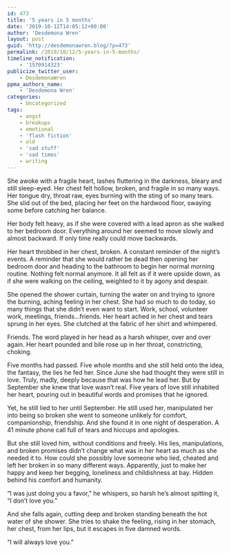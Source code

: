 ```yaml
---
id: 473
title: '5 years in 5 months'
date: '2019-10-12T14:05:12+00:00'
author: 'Desdemona Wren'
layout: post
guid: 'http://desdemonawren.blog/?p=473'
permalink: /2019/10/12/5-years-in-5-months/
timeline_notification:
    - '1570914323'
publicize_twitter_user:
    - DesdemonaWren
ppma_authors_name:
    - 'Desdemona Wren'
categories:
    - Uncategorized
tags:
    - angst
    - breakups
    - emotional
    - 'flash fiction'
    - old
    - 'sad stuff'
    - 'sad times'
    - writing
---
```


She awoke with a fragile heart, lashes fluttering in the darkness, bleary and still sleep-eyed. Her chest felt hollow, broken, and fragile in so many ways. Her tongue dry, throat raw, eyes burning with the sting of so many tears. She slid out of the bed, placing her feet on the hardwood floor, swaying some before catching her balance.

Her body felt heavy, as if she were covered with a lead apron as she walked to her bedroom door. Everything around her seemed to move slowly and almost backward. If only time really could move backwards.

Her heart throbbed in her chest, broken. A constant reminder of the night’s events. A reminder that she would rather be dead then opening her bedroom door and heading to the bathroom to begin her normal morning routine. Nothing felt normal anymore. It all felt as if it were upside down, as if she were walking on the ceiling, weighted to it by agony and despair.

She opened the shower curtain, turning the water on and trying to ignore the burning, aching feeling in her chest. She had so much to do today, so many things that she didn’t even want to start. Work, school, volunteer work, meetings, friends…friends. Her heart ached in her chest and tears sprung in her eyes. She clutched at the fabric of her shirt and whimpered.

Friends. The word played in her head as a harsh whisper, over and over again. Her heart pounded and bile rose up in her throat, constricting, choking.

Five months had passed. Five whole months and she still held onto the idea, the fantasy, the lies he fed her. Since June she had thought they were still in love. Truly, madly, deeply because that was how he lead her. But by September she knew that love wasn’t real. Five years of love still inhabited her heart, pouring out in beautiful words and promises that he ignored.

Yet, he still lied to her until September. He still used her, manipulated her into being so broken she went to someone unlikely for comfort, companionship, friendship. And she found it in one night of desperation. A 41 minute phone call full of tears and hiccups and apologies.

But she still loved him, without conditions and freely. His lies, manipulations, and broken promises didn’t change what was in her heart as much as she needed it to. How could she possibly love someone who lied, cheated and left her broken in so many different ways. Apparently, just to make her happy and keep her begging, loneliness and childishness at bay. Hidden behind his comfort and humanity.

“I was just doing you a favor,” he whispers, so harsh he’s almost spitting it, “I don’t love you.”

And she falls again, cutting deep and broken standing beneath the hot water of she shower. She tries to shake the feeling, rising in her stomach, her chest, from her lips, but it escapes in five damned words.

“I will always love you.”
